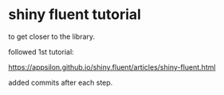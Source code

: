 # shiny fluent tutorial

to get closer to the library.

followed 1st tutorial: 

https://appsilon.github.io/shiny.fluent/articles/shiny-fluent.html

added commits after each step. 

